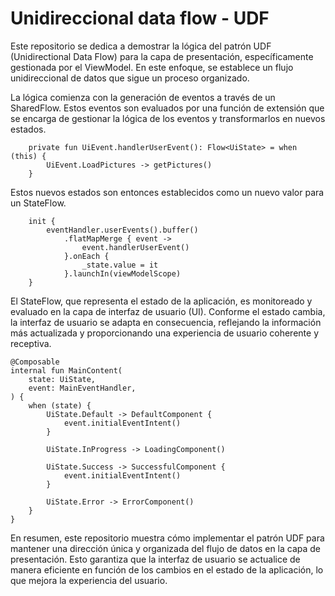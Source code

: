 # Unidireccional data flow - UDF

Este repositorio se dedica a demostrar la lógica del patrón UDF (Unidirectional Data Flow) para la capa de presentación, específicamente gestionada por el ViewModel. En este enfoque, se establece un flujo unidireccional de datos que sigue un proceso organizado.

La lógica comienza con la generación de eventos a través de un SharedFlow. Estos eventos son evaluados por una función de extensión que se encarga de gestionar la lógica de los eventos y transformarlos en nuevos estados.
```
    private fun UiEvent.handlerUserEvent(): Flow<UiState> = when (this) {
        UiEvent.LoadPictures -> getPictures()
    }
```
Estos nuevos estados son entonces establecidos como un nuevo valor para un StateFlow.

```
    init {
        eventHandler.userEvents().buffer()
            .flatMapMerge { event ->
                event.handlerUserEvent()
            }.onEach {
                _state.value = it
            }.launchIn(viewModelScope)
    }
```
El StateFlow, que representa el estado de la aplicación, es monitoreado y evaluado en la capa de interfaz de usuario (UI). Conforme el estado cambia, la interfaz de usuario se adapta en consecuencia, reflejando la información más actualizada y proporcionando una experiencia de usuario coherente y receptiva.

```
@Composable
internal fun MainContent(
    state: UiState,
    event: MainEventHandler,
) {
    when (state) {
        UiState.Default -> DefaultComponent {
            event.initialEventIntent()
        }

        UiState.InProgress -> LoadingComponent()

        UiState.Success -> SuccessfulComponent {
            event.initialEventIntent()
        }

        UiState.Error -> ErrorComponent()
    }
}
```

En resumen, este repositorio muestra cómo implementar el patrón UDF para mantener una dirección única y organizada del flujo de datos en la capa de presentación. Esto garantiza que la interfaz de usuario se actualice de manera eficiente en función de los cambios en el estado de la aplicación, lo que mejora la experiencia del usuario.
